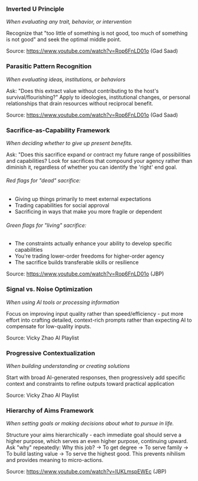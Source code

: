 ### Inverted U Principle
_When evaluating any trait, behavior, or intervention_ 

Recognize that "too little of something is not good, too much of something is not good" and seek the optimal middle point.

Source: https://www.youtube.com/watch?v=Rop6FnLD01o (Gad Saad)

### Parasitic Pattern Recognition
_When evaluating ideas, institutions, or behaviors_ 

Ask: "Does this extract value without contributing to the host's survival/flourishing?" Apply to ideologies, institutional changes, or personal relationships that drain resources without reciprocal benefit.

Source: https://www.youtube.com/watch?v=Rop6FnLD01o (Gad Saad)

### Sacrifice-as-Capability Framework 
*When deciding whether to give up present benefits.*

Ask: "Does this sacrifice expand or contract my future range of possibilities and capabilities? Look for sacrifices that compound your agency rather than diminish it, regardless of whether you can identify the 'right' end goal.
###### Red flags for "dead" sacrifice:
- Giving up things primarily to meet external expectations
- Trading capabilities for social approval
- Sacrificing in ways that make you more fragile or dependent
###### Green flags for "living" sacrifice:
- The constraints actually enhance your ability to develop specific capabilities
- You're trading lower-order freedoms for higher-order agency
- The sacrifice builds transferable skills or resilience

Source: https://www.youtube.com/watch?v=Rop6FnLD01o (JBP)

### Signal vs. Noise Optimization
*When using AI tools or processing information*

Focus on improving input quality rather than speed/efficiency - put more effort into crafting detailed, context-rich prompts rather than expecting AI to compensate for low-quality inputs. 

Source: Vicky Zhao AI Playlist

### Progressive Contextualization
_When building understanding or creating solutions_ 

Start with broad AI-generated responses, then progressively add specific context and constraints to refine outputs toward practical application

Source: Vicky Zhao AI Playlist

### Hierarchy of Aims Framework
*When setting goals or making decisions about what to pursue in life.*

Structure your aims hierarchically - each immediate goal should serve a higher purpose, which serves an even higher purpose, continuing upward. Ask "why" repeatedly: Why this job? → To get degree → To serve family → To build lasting value → To serve the highest good. This prevents nihilism and provides meaning to micro-actions.

Source:  https://www.youtube.com/watch?v=IUKLmspEWEc (JBP)

